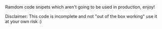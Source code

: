 Ramdom code snipets which aren't going to be used in production, enjoy!

Disclaimer: This code is incomplete and not "out of the box working" use it at your own risk :)
